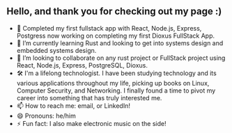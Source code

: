 ## Hello, and thank you for checking out my page :)

- 🔭 Completed my first fullstack app with React, Node.js, Express, Postgress now working on completing my first Dioxus FullStack App.  
- 🌱 I’m currently learning Rust and looking to get into systems design and embedded systems design.
- 👯 I’m looking to collaborate on any rust project or FullStack project using React, Node.js, Express, PostgreSQL, Dioxus.
- 🛠 I'm a lifelong technologist. I have been studying technology and its various applications throughout my life, picking up books on Linux, Computer Security, and Networking. I finally found a time to pivot my career into something that has truly interested me. 
- 📫 How to reach me: email, or LinkedIn!
- 😄 Pronouns: he/him
- ⚡ Fun fact: I also make electronic music on the side! 
